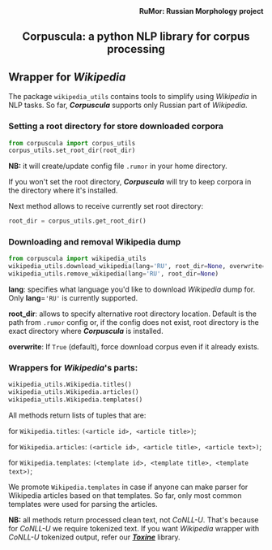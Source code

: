 <div align="right"><strong>RuMor: Russian Morphology project</strong></div>
<h2 align="center">Corpuscula: a python NLP library for corpus processing</h2>

## Wrapper for *Wikipedia*

The package `wikipedia_utils` contains tools to simplify using *Wikipedia* in
NLP tasks. So far, ***Corpuscula*** supports only Russian part of *Wikipedia*.

### Setting a root directory for store downloaded corpora

```python
from corpuscula import corpus_utils
corpus_utils.set_root_dir(root_dir)
```
**NB:** it will create/update config file `.rumor` in your home directory.

If you won't set the root directory, ***Corpuscula*** will try to keep corpora
in the directory where it's installed.

Next method allows to receive currently set root directory:
```python
root_dir = corpus_utils.get_root_dir()
```

### Downloading and removal Wikipedia dump

```python
from corpuscula import wikipedia_utils
wikipedia_utils.download_wikipedia(lang='RU', root_dir=None, overwrite=True)
wikipedia_utils.remove_wikipedia(lang='RU', root_dir=None)
```

**lang**: specifies what language you'd like to download *Wikipedia* dump for.
Only **lang**=`'RU'` is currently supported.

**root_dir**: allows to specify alternative root directory location.
Default is the path from `.rumor` config or, if the config does not exist, root
directory is the exact directory where ***Corpuscula*** is installed.

**overwrite**: If `True` (default), force download corpus even if it already
exists.

### Wrappers for *Wikipedia*'s parts:

```python
wikipedia_utils.Wikipedia.titles()
wikipedia_utils.Wikipedia.articles()
wikipedia_utils.Wikipedia.templates()
```
All methods return lists of tuples that are:

for `Wikipedia.titles`: `(<article id>, <article title>)`;

for `Wikipedia.articles`: `(<article id>, <article title>, <article text>)`;

for `Wikipedia.templates`: `(<template id>, <template title>,
<template text>)`;

We promote `Wikipedia.templates` in case if anyone can make parser for
Wikipedia articles based on that templates. So far, only most common templates
were used for parsing the articles.

**NB:** all methods return processed clean text, not *CoNLL-U*. That's because
for *CoNLL-U* we require tokenized text. If you want *Wikipedia* wrapper with
*CoNLL-U* tokenized output, refer our
[***Toxine***](https://github.com/fostroll/toxine) library.

